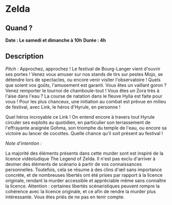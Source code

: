 # Zelda

## Quand ?
**Date : Le samedi et dimanche à 10h**
**Durée  : 4h**

## Description
*Pitch :*
Approchez, approchez ! Le festival de Bourg-Langer vient d'ouvrir ses
portes ! Venez vous amuser sur nos stands de tirs sur pestes Mojo, se
détendre lors de spectacles, ou encore venir visiter l'observatoire !
Quels que soient vos goûts, l'amusement est garanti. Vous êtes un
vaillant goron ? Venez remporter le tournoi de chamboule-tout ! Vous
êtes un Zora très à l'aise dans l'eau ? La course de natation dans le
fleuve Hylia est faite pour vous ! Pour les plus chanceux, une
initiation au combat est prévue en milieu de festival, avec Link, le
héros d'Hyrule, en personne !

Quel héros incroyable ce Link ! On entend encore à travers tout Hyrule
circuler ses exploits au quotidien, en particulier son terrassement de
l'effrayante araignée Gohma, son triomphe du temple de l'eau, ou encore
sa victoire au lancer de cocottes. Quelle chance qu’il soit présent au
festival !

*Note d'intention :*

La majorité des éléments présents dans cette murder sont est inspiré de
la licence vidéoludique The Legend of Zelda. Il n'est pas exclu
d'arriver à deviner des éléments de scénario à partir de vos
connaissances personnelles. Toutefois, cela se résume à des clins d'œil
sans importance concrète, et de nombreuses libertés ont été prises par
rapport à la licence originale, rendant la murder accessible et
appréciable même sans connaître la licence. Attention : certaines
libertés scénaristiques peuvent rompre la cohérence avec la licence
originale, et ce afin de rendre la murder plus intéressante. Vous êtes
priés de ne pas en tenir compte.
